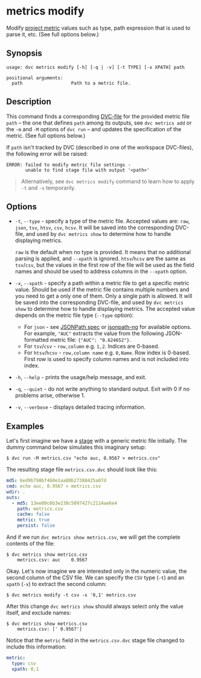 # metrics modify

Modify [project metric](/doc/command-reference/metrics#description) values such
as type, path expression that is used to parse it, etc. (See full options
below.)

## Synopsis

```usage
usage: dvc metrics modify [-h] [-q | -v] [-t TYPE] [-x XPATH] path

positional arguments:
  path                  Path to a metric file.
```

## Description

This command finds a corresponding [DVC-file](/doc/user-guide/dvc-file-format)
for the provided metric file `path` – the one that defines `path` among its
<abbr>outputs</abbr>, see `dvc metrics add` or the `-m` and `-M` options of
`dvc run` – and updates the specification of the metric. (See full options
below.)

If `path` isn't tracked by DVC (described in one of the <abbr>workspace</abbr>
DVC-files), the following error will be raised:

```dvc
ERROR: failed to modify metric file settings -
       unable to find stage file with output '<path>'
```

> Alternatively, see `dvc metrics modify` command to learn how to apply `-t` and
> `-x` temporarily.

## Options

- `-t`, `--type` - specify a type of the metric file. Accepted values are:
  `raw`, `json`, `tsv`, `htsv`, `csv`, `hcsv`. It will be saved into the
  corresponding DVC-file, and used by `dvc metrics show` to determine how to
  handle displaying metrics.

  `raw` is the default when no type is provided. It means that no additional
  parsing is applied, and `--xpath` is ignored. `htsv`/`hcsv` are the same as
  `tsv`/`csv`, but the values in the first row of the file will be used as the
  field names and should be used to address columns in the `--xpath` option.

- `-x`, `--xpath` - specify a path within a metric file to get a specific metric
  value. Should be used if the metric file contains multiple numbers and you
  need to get a only one of them. Only a single path is allowed. It will be
  saved into the corresponding DVC-file, and used by `dvc metrics show` to
  determine how to handle displaying metrics. The accepted value depends on the
  metric file type (`--type` option):

  - For `json` - see [JSONPath spec](https://goessner.net/articles/JsonPath/) or
    [jsonpath-ng](https://github.com/h2non/jsonpath-ng) for available options.
    For example, `"AUC"` extracts the value from the following JSON-formatted
    metric file: `{"AUC": "0.624652"}`.
  - For `tsv`/`csv` - `row,column` e.g. `1,2`. Indices are 0-based.
  - For `htsv`/`hcsv` - `row,column name` e.g. `0,Name`. Row index is 0-based.
    First row is used to specify column names and is not included into index.

- `-h`, `--help` - prints the usage/help message, and exit.

- `-q`, `--quiet` - do not write anything to standard output. Exit with 0 if no
  problems arise, otherwise 1.

- `-v`, `--verbose` - displays detailed tracing information.

## Examples

Let's first imagine we have a [stage](/doc/command-reference/run) with a generic
metric file initially. The dummy command below simulates this imaginary setup:

```dvc
$ dvc run -M metrics.csv "echo auc, 0.9567 > metrics.csv"
```

The resulting stage file `metrics.csv.dvc` should look like this:

```yaml
md5: 6ed9b798bf460e1aa80b27388425a07d
cmd: echo auc, 0.9567 > metrics.csv
wdir: .
outs:
  - md5: 13ee80c6b3e238c5097427c2114ae6e4
    path: metrics.csv
    cache: false
    metric: true
    persist: false
```

And if we run `dvc metrics show metrics.csv`, we will get the complete contents
of the file:

```dvc
$ dvc metrics show metrics.csv
	metrics.csv: auc    0.9567
```

Okay. Let's now imagine we are interested only in the numeric value, the second
column of the CSV file. We can specify the `CSV` type (`-t`) and an `xpath`
(`-x`) to extract the second column:

```dvc
$ dvc metrics modify -t csv -x '0,1' metrics.csv
```

After this change `dvc metrics show` should always select only the value itself,
and exclude names:

```dvc
$ dvc metrics show metrics.csv
	metrics.csv: [' 0.9567']
```

Notice that the `metric` field in the `metrics.csv.dvc` stage file changed to
include this information:

```yaml
metric:
  type: csv
  xpath: 0,1
```
